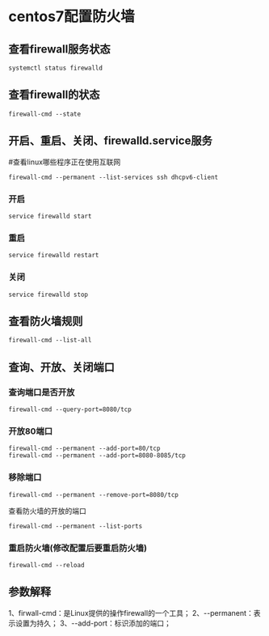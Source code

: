 # centos7配置防火墙

## 查看firewall服务状态
```
systemctl status firewalld
```


## 查看firewall的状态
```
firewall-cmd --state
```
 
## 开启、重启、关闭、firewalld.service服务

#查看linux哪些程序正在使用互联网
```
firewall-cmd --permanent --list-services ssh dhcpv6-client
```

### 开启
```
service firewalld start
```
### 重启
```
service firewalld restart
```
### 关闭
```
service firewalld stop
```

## 查看防火墙规则

```
firewall-cmd --list-all 
```

## 查询、开放、关闭端口

### 查询端口是否开放
```
firewall-cmd --query-port=8080/tcp
```
### 开放80端口
```
firewall-cmd --permanent --add-port=80/tcp
firewall-cmd --permanent --add-port=8080-8085/tcp
```

### 移除端口
```
firewall-cmd --permanent --remove-port=8080/tcp
```
查看防火墙的开放的端口
```
firewall-cmd --permanent --list-ports
```

### 重启防火墙(修改配置后要重启防火墙)
```
firewall-cmd --reload
```

## 参数解释
1、firwall-cmd：是Linux提供的操作firewall的一个工具；
2、--permanent：表示设置为持久；
3、--add-port：标识添加的端口；


